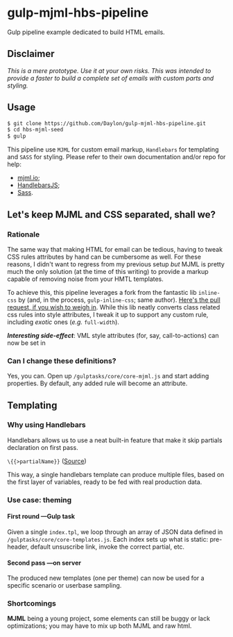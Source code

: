 # gulp-mjml-hbs-pipeline
Gulp pipeline example dedicated to build HTML emails.

## Disclaimer
_This is a mere prototype. Use it at your own risks.
This was intended to provide a faster to build a complete set of emails with custom parts and styling._

## Usage

```sh
$ git clone https://github.com/Daylon/gulp-mjml-hbs-pipeline.git
$ cd hbs-mjml-seed
$ gulp
```

This pipeline use `MJML` for custom email markup, `Handlebars` for templating and `SASS` for styling. Please refer to their own documentation and/or repo for help:
- [mjml.io](https://mjml.io/);
- [HandlebarsJS](http://handlebarsjs.com/);
- [Sass](http://sass-lang.com/).

## Let's keep MJML and CSS separated, shall we?

### Rationale

The same way that making HTML for email can be tedious, having to tweak CSS rules attributes by hand can be cumbersome as well. For these reasons, I didn't want to regress from my previous setup _but_ MJML is pretty much the only solution (at the time of this writing) to provide a markup capable of removing noise from your HMTL templates.

To achieve this, this pipeline leverages a fork from the fantastic lib `inline-css` by (and, in the process, `gulp-inline-css`; same author). [Here's the pull request, if you wish to weigh in](https://github.com/jonkemp/inline-css/pull/40). While this lib neatly converts class related css rules into style attributes, I tweak it up to support any custom rule, including _exotic_ ones (_e.g._ `full-width`).

***Interesting side-effect***: VML style attributes (for, say, call-to-actions) can now be set in 

### Can I change these definitions?

Yes, you can. Open up `/gulptasks/core/core-mjml.js` and start adding properties. By default, any added rule will become an attribute.

## Templating

### Why using Handlebars

Handlebars allows us to use a neat built-in feature that make it skip partials declaration on first pass.

`\{{>partialName}}`
([Source](https://stackoverflow.com/questions/22249235/render-double-curly-brackets-inside-handlebars-partial))

This way, a single handlebars template can produce multiple files, based on the first layer of variables, ready to be fed with real production data.

### Use case: theming

#### First round —Gulp task

Given a single `index.tpl`, we loop through an array of JSON data defined in `/gulptasks/core/core-templates.js`.
Each index sets up what is static: pre-header, default unsuscribe link, invoke the correct partial, etc.

#### Second pass —on server

The produced new templates (one per theme) can now be used for a specific scenario or userbase sampling.

### Shortcomings

**MJML** being a young project, some elements can still be buggy or lack optimizations; you may have to mix up both MJML and raw html.
